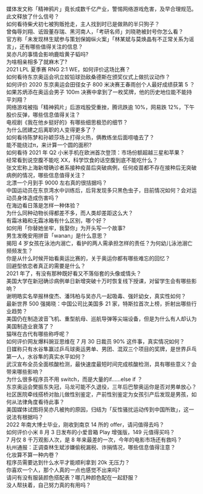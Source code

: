 媒体发文称「精神鸦片」竟长成数千亿产业，警惕网络游戏危害，及早合理规范。此文释放了什么信号？  
如何看待柴犬初七被狗贩抢走，主人找到时已是做熟的半只狗子？  
曾侮辱刘翔、诋毁董存瑞、黑河南人，「考研名师」刘晓艳被封号你怎么看？  
官方称「未发现林生斌参与策划保姆纵火案」「林某斌与莫焕晶有不正常关系为谣言」，还有哪些值得关注的信息？  
吴亦凡的事情会影响鹿晗黄子韬吗?  
为啥相亲相多了就麻木了?  
2021 LPL 夏季赛 RNG 2:1 WE，如何评价这场比赛？  
如何看待东京奥运会巩立姣铅球劲敌桑德斯在颁奖仪式上做抗议动作？  
如何评价 2020 东京奥运会田径女子 800 米决赛王春雨创个人最好成绩获第 5 ？  
如果苏炳添在奥运会男子 100m 决赛中拿到了一枚奖牌，他的历史地位能不能持平刘翔？  
网络游戏被指「精神鸦片」后游戏股受重挫，腾讯跌逾 10%，网易跌 12%，下午股价反弹，哪些信息值得关注？  
电视剧《我在他乡挺好的》有哪些细思极恐的细节？  
为什么团建之后离职的人变得更多了？  
如何看待陈梦和孙颖莎场上打得火热，俩教练坐后面唠嗑去了？  
能不能绕过π，来计算一个圆的面积?  
如何看待 2021 年 Q2 小米手机在欧洲首次登顶：市场份额超越三星和苹果？  
经常看到说空腹不能吃 XX，科学饮食的话空腹到底不能吃什么？  
张文宏称上海新增确诊者系接种疫苗后突破病例，任何疫苗都不存在接种后无突破病例的情况，哪些信息值得关注？  
北漂一个月到手 9000 左右真的很拮据吗？  
中国运动员在东京湾水中训练后，后背发现多只黑色虫子，目前情况如何？会对运动员身体造成伤害吗？  
在海边看日落是怎样一种体验？  
为什么同种动物长得都差不多，而人类却差距这么大？  
有霜冰箱和无霜冰箱有什么区别，哪个好？  
如何用「你替她坐牢，我娶你」为开头写一个故事?  
男生发晚安用拼音「wanan」是什么意思？  
揭阳 4 岁女孩在泳池内溺亡，看护的两人需承担怎样的责任？为何幼儿泳池溺亡频频发生？  
你是从什么时候开始看奥运比赛的，关于奥运你都有哪些难忘的回忆？  
回避型依恋者真正的需要是什么？  
2021 年了，有没有那种既好看又不落俗套的头像或情头？  
美国大学在新冠确诊病例单日新增突破十万时恢复线下授课，对留学生会有哪些影响？  
谢明皓实名举报林俊杰、潘玮柏与吴亦凡一起吸毒、强奸幼女，真实性如何？  
最新世界 500 强揭晓：中国公司比美国多 21 家，特斯拉首次上榜，折射出哪些行业趋势？  
美国仍在制造波音飞机、重型航母、巡航导弹等尖端设备，但是为什么有人却认为美国制造业衰落了？  
猫咪在古代有哪些称呼呢？  
如何评价网友爆料豌豆思维在 7 月 30 日裁员 90% 这件事，真实情况如何？  
日媒称只有水谷隼赢过乒乓球奥运男单、男团、混双三个项目的奖牌，是世界乒乓第一人，水谷隼的真实水平如何？  
武汉宣布全员全面核酸检测，最快速度最短时间完成核酸检测，具有哪些意义？会带来哪些影响？  
为什么很多程序员不用 switch，而是大量的if……else if ？  
东京奥运会樊振东失冠，马龙可能不久退役，三年后巴黎奥运你是否对男单放心？  
社区医院牵线搭桥对胎儿做性别鉴定，产前性别鉴定为女孩引产后发现是男孩，如何从法律角度看待此事？  
美国媒体试图将吴亦凡被拘的原因，归结为「反性骚扰运动传到中国所致」，这一说法有根据吗？  
2022 年南大博士毕业，刚收到南京 14 所的 offer，请问值得去吗？  
如何评价小米 8 月 3 日发布的小爱音箱 Play 增强版，149 元值得买吗？  
7 月仅 8 千万观影人次，是 8 年来最差的一次，今年的电影市场还有救吗？  
杭州通报：正调查林生斌涉嫌偷税漏税、诈捐情况，哪些信息值得注意？  
化妆算不算一种内卷？  
程序员需要达到什么水平才能顺利拿到 20k 无压力？  
你喜欢一个人，那个人真的一点也感觉不出来吗?  
请问有没有服装颜色搭配表？哪几种颜色配在一起舒服？  
没人帮扶着，自己努力真的有用吗？  
